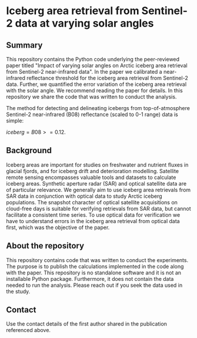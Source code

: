 # Iceberg area retrieval from Sentinel-2 data at varying solar angles

## Summary
This repository contains the Python code underlying the peer-reviewed paper titled "Impact of varying solar angles on Arctic iceberg area retrieval from Sentinel-2 near-infrared data". In the paper we calibrated a near-infrared reflectance threshold for the iceberg area retrieval from Sentinel-2 data. Further, we quantified the error variation of the iceberg area retrieval with the solar angle. We recommend reading the paper for details. In this repository we share the code that was written to conduct the analysis.

The method for detecting and delineating icebergs from top-of-atmosphere Sentinel-2 near-infrared (B08) reflectance (scaled to 0-1 range) data is simple:

$iceberg = B08 >= 0.12$.



## Background
Iceberg areas are important for studies on freshwater and nutrient fluxes in glacial fjords, and for iceberg drift and deterioration modelling. Satellite remote sensing encompasses valuable tools and datasets to calculate iceberg areas. Synthetic aperture radar (SAR) and optical satellite data are of particular relevance. We generally aim to use iceberg area retrievals from SAR data in conjunction with optical data to study Arctic iceberg populations. The snapshot character of optical satellite acquisitions on cloud-free days is suitable for verifying retrievals from SAR data, but cannot facilitate a consistent time series. To use optical data for verification we have to understand errors in the iceberg area retrieval from optical data first, which was the objective of the paper. 

## About the repository
This repository contains code that was written to conduct the experiments. The purpose is to publish the calculations implemented in the code along with the paper. This repository is no standalone software and it is not an installable Python package. Furthermore, it does not contain the data needed to run the analysis. Please reach out if you seek the data used in the study. 

## Contact
Use the contact details of the first author shared in the publication referenced above.
